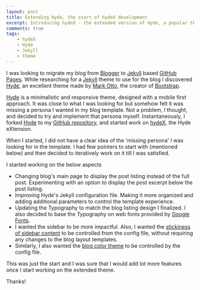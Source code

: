 ```yaml
---
layout: post
title: Extending Hyde, the start of hydeX development
excerpt: Introducing hydeX - the extended version of Hyde, a popular theme for Jekyll.
comments: true
tags: 
    - hydeX
    - Hyde
    - Jekyll
    - theme
---
```


I was looking to migrate my blog from [Blogger][1] to [Jekyll][3] based [GitHub Pages][2]. While researching for a [Jekyll][3] theme to use for the blog I discovered [Hyde][4], an excellent theme made by [Mark Otto][5], the creator of [Bootstrap][6].

[Hyde][4] is a minimalistic and responsive theme, designed with a mobile first approach. It was close to what I was looking for but somehow felt it was missing a persona I wanted in my blog template. Not a problem, I thought, and decided to try and implement that persona myself. Instantaneously, I forked [Hyde][5] to my [GitHub repository][6], and started work on [hydeX][7], the Hyde eXtension.

When I started, I did not have a clear idea of the 'missing persona' I was looking for in the template. I had few pointers to start with (mentioned below) and then decided to iteratively work on it till I was satisfied.

I started working on the below aspects

* Changing blog's main page to display the post listing instead of the full post. Experimenting with an option to display the post excerpt below the post listing.
* Improving Hyde's Jekyll configuration file. Making it more organized and adding additional parameters to control the template experience. 
* Updating the Typography to match the blog listing design I finalized. I also decided to base the Typography on web fonts provided by [Google Fonts][8].
* I wanted the sidebar to be more impactful. Also, I wanted the [stickiness of sidebar content][9] to be controlled from the config file, without requiring any changes to the blog layout templates.
* Similarly, I also wanted the [blog color theme][10] to be controlled by the config file.

This was just the start and I was sure that I would add lot more features once I start working on the extended theme.

Thanks!


[1]: http://www.blogger.com
[2]: https://pages.github.com/
[3]: https://jekyllrb.com/
[4]: http://hyde.getpoole.com/
[5]: https://github.com/poole/hyde 
[6]: https://github.com/hemenkapadia?tab=repositories
[7]: https://hemenkapadia.github.io/hydeX/
[8]: https://fonts.google.com/
[9]: https://github.com/poole/hyde#sticky-sidebar-content
[10]: https://github.com/poole/hyde#themes





